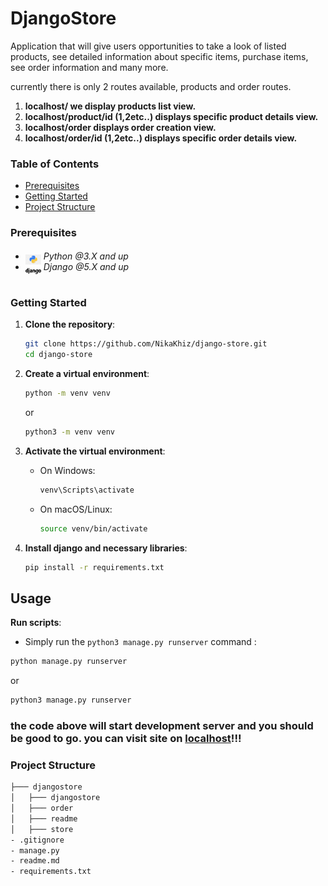 # DjangoStore

<p>Application that will give users opportunities to take a look of listed products, see detailed information about specific items, purchase items, see order information and many more.</p>
<p>currently there is only 2 routes available, products and order routes.</p>

1. **localhost/ we display  products list view.**
2. **localhost/product/id (1,2etc..) displays specific product details view.**
3. **localhost/order displays order creation view.**
4. **localhost/order/id (1,2etc..) displays specific order details view.**

### Table of Contents

- [Prerequisites](#prerequisites)
- [Getting Started](#getting-started)
- [Project Structure](#project-structure)

### Prerequisites

- <img src="readme/assets/python.png" width="25" style="position: relative; top: 8px" /> _Python @3.X and up_
- <img src="readme/assets/django.png" width="25" style="position: relative; top: 8px" /> _Django @5.X and up_


#

### Getting Started

1. **Clone the repository**:
    ```bash
    git clone https://github.com/NikaKhiz/django-store.git
    cd django-store
    ```

2. **Create a virtual environment**:
    ```bash
    python -m venv venv
    ```
    or

    ```bash
    python3 -m venv venv
    ```

3. **Activate the virtual environment**:
    - On Windows:
      ```bash
      venv\Scripts\activate
      ```
    - On macOS/Linux:
      ```bash
      source venv/bin/activate
      ```

4. **Install django and necessary libraries**:
    ```bash
    pip install -r requirements.txt
    ```

## Usage

**Run scripts**:
  - Simply run the `python3 manage.py runserver` command :

  ```bash
  python manage.py runserver
  ```
  or

  ```bash
  python3 manage.py runserver
  ```

### the code above will start development server and you should be good to go. you can visit site on [localhost](http://127.0.0.1:8000/)!!!


### Project Structure

```bash
├─── djangostore
│   ├─── djangostore
│   ├─── order
│   ├─── readme
│   ├─── store
- .gitignore
- manage.py
- readme.md
- requirements.txt
```